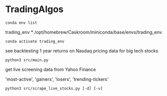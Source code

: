 # TradingAlgos

`conda env list`

trading_env           *  /opt/homebrew/Caskroom/miniconda/base/envs/trading_env

`conda activate trading_env`



see backtesting 1 year returns on Nasdaq pricing data for big tech stocks

`python3 src/main.py`


get live screening data from Yahoo Finance

'most-active', 'gainers', 'losers', 'trending-tickers'

`python3 src/scrape_live_stocks.py [-d] [-v]`
